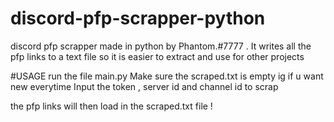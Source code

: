 # discord-pfp-scrapper-python
discord pfp scrapper made in python by Phantom.#7777 . It writes all the pfp links to a text file so it is easier to extract and use for other projects


#USAGE
run the file main.py
Make sure the scraped.txt is empty ig if u want new everytime
Input the token , server id and channel id to scrap

the pfp links will then load in the scraped.txt file !

